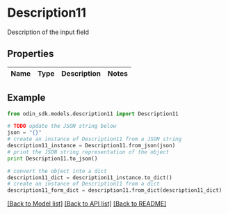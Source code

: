 # Description11

Description of the input field

## Properties

Name | Type | Description | Notes
------------ | ------------- | ------------- | -------------

## Example

```python
from odin_sdk.models.description11 import Description11

# TODO update the JSON string below
json = "{}"
# create an instance of Description11 from a JSON string
description11_instance = Description11.from_json(json)
# print the JSON string representation of the object
print Description11.to_json()

# convert the object into a dict
description11_dict = description11_instance.to_dict()
# create an instance of Description11 from a dict
description11_form_dict = description11.from_dict(description11_dict)
```
[[Back to Model list]](../README.md#documentation-for-models) [[Back to API list]](../README.md#documentation-for-api-endpoints) [[Back to README]](../README.md)


